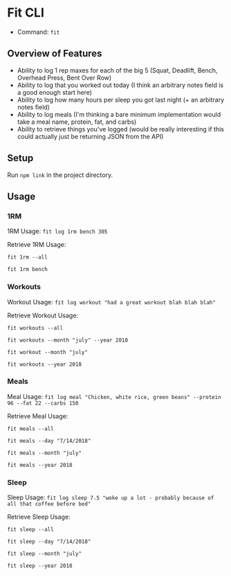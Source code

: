 # Fit CLI

- Command: `fit`

## Overview of Features

- Ability to log 1 rep maxes for each of the big 5 (Squat, Deadlift, Bench, Overhead Press, Bent Over Row)
- Ability to log that you worked out today (I think an arbitrary notes field is a good enough start here)
- Ability to log how many hours per sleep you got last night (+ an arbitrary notes field)
- Ability to log meals (I'm thinking a bare minimum implementation would take a meal name, protein, fat, and carbs)
- Ability to retrieve things you've logged (would be really interesting if this could actually just be returning JSON from the API)

## Setup
Run `npm link` in the project directory.

## Usage

### 1RM

1RM Usage: `fit log 1rm bench 305`

Retrieve 1RM Usage:

`fit 1rm --all`

`fit 1rm bench`

### Workouts

Workout Usage: `fit log workout "had a great workout blah blah blah"`

Retrieve Workout Usage:

`fit workouts --all`

`fit workouts --month "july" --year 2018`

`fit workout --month "july"`

`fit workouts --year 2018`

### Meals

Meal Usage: `fit log meal "Chicken, white rice, green beans" --protein 96 --fat 22 --carbs 150`

Retrieve Meal Usage:

`fit meals --all`

`fit meals --day "7/14/2018"`

`fit meals --month "july"`

`fit meals --year 2018`


### Sleep

Sleep Usage: `fit log sleep 7.5 "woke up a lot - probably because of all that coffee before bed"`

Retrieve Sleep Usage:

`fit sleep --all`

`fit sleep --day "7/14/2018"`

`fit sleep --month "july"`

`fit sleep --year 2018`
